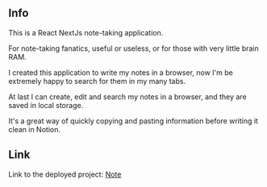 ## Info

This is a React NextJs note-taking application.

For note-taking fanatics, useful or useless, or for those with very little brain RAM.

I created this application to write my notes in a browser, now I'm be extremely happy to search for them in my many tabs.

At last I can create, edit and search my notes in a browser, and they are saved in local storage.

It's a great way of quickly copying and pasting information before writing it clean in Notion. 

## Link

Link to the deployed project: [Note](https://note-rho-navy.vercel.app)
